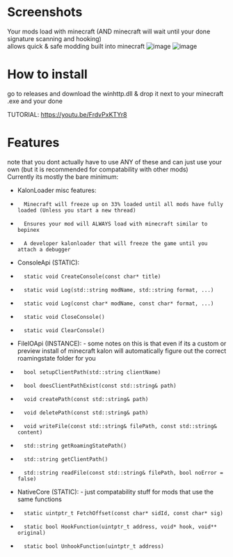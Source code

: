 # Screenshots

Your mods load with minecraft (AND minecraft will wait until your done signature scanning and hooking)</br>
allows quick & safe modding built into minecraft
![image](https://github.com/user-attachments/assets/9728d750-ca40-44bd-b9ab-5e3aba2b761e)
![image](https://github.com/user-attachments/assets/2fcc8d24-8e46-4b87-83b6-c02117faaff1)

# How to install

go to releases and download the winhttp.dll & drop it next to your minecraft .exe and your done

TUTORIAL: https://youtu.be/FrdvPxKTYr8

# Features

note that you dont actually have to use ANY of these and can just use your own (but it is recommended for compatability with other mods)</br>
Currently its mostly the bare minimum: <br/>
* KalonLoader misc features:
*       Minecraft will freeze up on 33% loaded until all mods have fully loaded (Unless you start a new thread)
*       Ensures your mod will ALWAYS load with minecraft similar to bepinex
*       A developer kalonloader that will freeze the game until you attach a debugger
* ConsoleApi (STATIC):
*     	static void CreateConsole(const char* title)
*     	static void Log(std::string modName, std::string format, ...)
*     	static void Log(const char* modName, const char* format, ...)
*     	static void CloseConsole()
*     	static void ClearConsole()
* FileIOApi (INSTANCE): - some notes on this is that even if its a custom or preview install of minecraft kalon will automatically figure out the correct roamingstate folder for you
*     	bool setupClientPath(std::string clientName)
*       bool doesClientPathExist(const std::string& path)
*       void createPath(const std::string& path)
*       void deletePath(const std::string& path)
*       void writeFile(const std::string& filePath, const std::string& content)
*       std::string getRoamingStatePath()
*       std::string getClientPath()
*       std::string readFile(const std::string& filePath, bool noError = false)
* NativeCore (STATIC): - just compatability stuff for mods that use the same functions
*       static uintptr_t FetchOffset(const char* sidId, const char* sig)
*       static bool HookFunction(uintptr_t address, void* hook, void** original)
*       static bool UnhookFunction(uintptr_t address)
